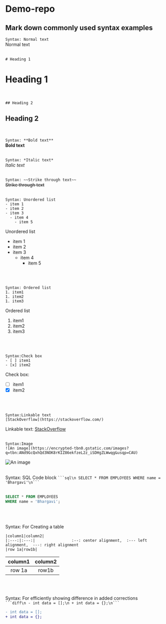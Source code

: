 # Demo-repo

## Mark down commonly used syntax examples

`Syntax: Normal text`
<br/>
Normal text
<br/>
<br/>

`# Heading 1`
# Heading 1
<br/>

`## Heading 2`
## Heading 2
<br/>

`Syntax: **Bold text**`
<br/>
**Bold text**
<br/>
<br/>

`Syntax: *Italic text*`
<br/>
*Italic text*
<br/>
<br/>

`Syntax: ~~Strike through text~~`
<br/>
~~Strike through text~~
<br/>
<br/>

```
Syntax: Unordered list
- item 1
- item 2 
- item 3
  - item 4
    - item 5
```
Unordered list
- item 1
- item 2 
- item 3
  - item 4
    - item 5
<br/>
<br/>

```
Syntax: Ordered list
1. item1
1. item2
1. item3
```
Ordered list
1. item1
1. item2
1. item3
<br/>
<br/>

```
Syntax:Check box
- [ ] item1 
- [x] item2
```
Check box:
- [ ] item1 
- [x] item2
<br/>
<br/>

```
Syntax:Linkable text
[StackOverflow](https://stackoverflow.com/)
```
Linkable text:
[StackOverflow](https://stackoverflow.com/)
<br/>
<br/>

```
Syntax:Image
![An image](https://encrypted-tbn0.gstatic.com/images?q=tbn:ANd9GcQxhQd3NOK8rKIZ86ekfzeL2z_iSDHgZLWwqg&usqp=CAU)
```
![An image](https://encrypted-tbn0.gstatic.com/images?q=tbn:ANd9GcQxhQd3NOK8rKIZ86ekfzeL2z_iSDHgZLWwqg&usqp=CAU)
<br/>
<br/>


Syntax: SQL Code block
` ```sql\n SELECT * FROM EMPLOYEES WHERE name = 'Bhargavi'\n``` `
<br/>
<br/>
```sql
SELECT * FROM EMPLOYEES
WHERE name = 'Bhargavi';
```
<br/>
<br/>

Syntax: For Creating a table
```
|column1|column2|
|:---:|:---:|                :--: center alignment,  :--- left alignment,  ---: right alignment
|row 1a|row1b|
```
|column1|column2|
|:---:|:---:|
|row 1a|row1b|

<br/>
<br/>

Syntax: For efficiently showing difference in added corrections
<br/>
` ```diff\n - int data = [];\n + int data = {};\n``` `

```diff
- int data = [];
+ int data = {};
```
<br/>
<br/>
